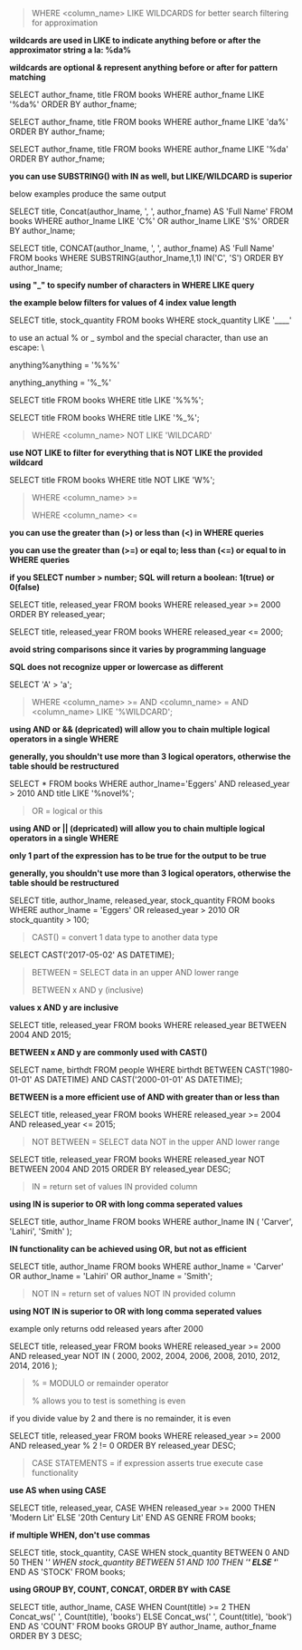> WHERE <column_name> LIKE WILDCARDS for better search filtering for approximation

__wildcards are used in LIKE to indicate anything before or after the approximator string a la: %da%__

__wildcards are optional & represent anything before or after for pattern matching__


SELECT author_fname, title
FROM books
    WHERE author_fname LIKE '%da%'
    ORDER BY author_fname;

SELECT author_fname, title
FROM books
    WHERE author_fname LIKE 'da%'
    ORDER BY author_fname;

SELECT author_fname, title
FROM books
    WHERE author_fname LIKE '%da'
    ORDER BY author_fname;


__you can use SUBSTRING() with IN as well, but LIKE/WILDCARD is superior__

below examples produce the same output


SELECT title,
       Concat(author_lname, ', ', author_fname) AS 'Full Name'
FROM   books
WHERE  author_lname LIKE 'C%'
        OR author_lname LIKE 'S%'
ORDER  BY author_lname;

SELECT title, CONCAT(author_lname, ', ', author_fname) AS 'Full Name'
FROM books
WHERE SUBSTRING(author_lname,1,1) IN('C', 'S')
ORDER BY author_lname;


__using "_" to specify number of characters in WHERE LIKE query__

__the example below filters for values of 4 index value length__


SELECT title, stock_quantity
FROM books
    WHERE stock_quantity
        LIKE '____'


to use an actual % or _ symbol and the special character, than use an escape: \

anything%anything = '%\%%'

anything_anything = '%\_%'


SELECT title
FROM books
    WHERE title LIKE '%\%%';

SELECT title
FROM books
    WHERE title LIKE '%\_%';


> WHERE <column_name> NOT LIKE 'WILDCARD'

__use NOT LIKE to filter for everything that is NOT LIKE the provided wildcard__


SELECT title FROM books WHERE title NOT LIKE 'W%';


> WHERE <column_name> >= <variable>
>
> WHERE <column_name> <= <variable>

__you can use the greater than (>) or less than (<) in WHERE queries__

__you can use the greater than (>=) or eqal to; less than (<=) or equal to in WHERE queries__

__if you SELECT number > number; SQL will return a boolean: 1(true) or 0(false)__


SELECT title, released_year FROM books 
WHERE released_year >= 2000 ORDER BY released_year;

SELECT title, released_year FROM books
WHERE released_year <= 2000;


__avoid string comparisons since it varies by programming language__

__SQL does not recognize upper or lowercase as different__


SELECT 'A' > 'a';


> WHERE <column_name> >= <variable> 
> AND <column_name> = <variable>
> AND <column_name> LIKE '%WILDCARD';

__using AND or && (depricated) will allow you to chain multiple logical operators in a single WHERE__

__generally, you shouldn't use more than 3 logical operators, otherwise the table should be restructured__


SELECT *
FROM books
WHERE author_lname='Eggers'
    AND released_year > 2010
    AND title LIKE '%novel%';


> OR = logical or this 

__using AND or || (depricated) will allow you to chain multiple logical operators in a single WHERE__

__only 1 part of the expression has to be true for the output to be true__

__generally, you shouldn't use more than 3 logical operators, otherwise the table should be restructured__


SELECT title,
       author_lname,
       released_year,
       stock_quantity
FROM   books
WHERE  author_lname = 'Eggers'
        OR released_year > 2010
        OR stock_quantity > 100;


> CAST() = convert 1 data type to another data type


SELECT CAST('2017-05-02' AS DATETIME);


> BETWEEN = SELECT data in an upper AND lower range 
>
> BETWEEN x AND y (inclusive)

__values x AND y are inclusive__


SELECT title,
       released_year
FROM   books
WHERE  released_year BETWEEN 2004 AND 2015; 


__BETWEEN x AND y are commonly used with CAST()__


SELECT
    name,
    birthdt
FROM people
WHERE
    birthdt BETWEEN CAST('1980-01-01' AS DATETIME)
    AND CAST('2000-01-01' AS DATETIME);


__BETWEEN is a more efficient use of AND with greater than or less than__


SELECT title,
       released_year
FROM   books
WHERE  released_year >= 2004
       AND released_year <= 2015; 


> NOT BETWEEN = SELECT data NOT in the upper AND lower range 


SELECT title,
       released_year
FROM   books
WHERE  released_year NOT BETWEEN 2004 AND 2015
ORDER  BY released_year DESC;


> IN = return set of values IN provided column

__using IN is superior to OR with long comma seperated values__


SELECT title,
       author_lname
FROM   books
WHERE  author_lname IN ( 'Carver', 'Lahiri', 'Smith' ); 


__IN functionality can be achieved using OR, but not as efficient__


SELECT title,
       author_lname
FROM   books
WHERE  author_lname = 'Carver'
        OR author_lname = 'Lahiri'
        OR author_lname = 'Smith';


> NOT IN = return set of values NOT IN provided column

__using NOT IN is superior to OR with long comma seperated values__

example only returns odd released years after 2000


SELECT title,
       released_year
FROM   books
WHERE  released_year >= 2000
       AND released_year NOT IN ( 2000, 2002, 2004, 2006,
                                  2008, 2010, 2012, 2014, 2016 );

> % = MODULO or remainder operator
>
> % allows you to test is something is even

if you divide value by 2 and there is no remainder, it is even


SELECT title,
       released_year
FROM   books
WHERE  released_year >= 2000
       AND released_year % 2 != 0
ORDER  BY released_year DESC;

> CASE STATEMENTS = if expression asserts true execute case functionality

__use AS when using CASE__

SELECT title,
       released_year,
       CASE
         WHEN released_year >= 2000 THEN 'Modern Lit'
         ELSE '20th Century Lit'
       END AS GENRE
FROM   books;


__if multiple WHEN, don't use commas__


SELECT title,
       stock_quantity,
       CASE
         WHEN stock_quantity BETWEEN 0 AND 50 THEN '*'
         WHEN stock_quantity BETWEEN 51 AND 100 THEN '**'
         ELSE '***'
       END AS 'STOCK'
FROM   books;

__using GROUP BY, COUNT, CONCAT, ORDER BY with CASE__

SELECT title,
       author_lname,
       CASE
         WHEN Count(title) >= 2 THEN Concat_ws(' ', Count(title), 'books')
         ELSE Concat_ws(' ', Count(title), 'book')
       END AS 'COUNT'
FROM   books
GROUP  BY author_lname,
          author_fname
ORDER  BY 3 DESC;

